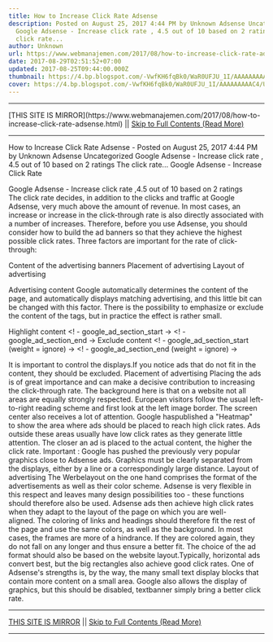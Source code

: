 ```yaml
---
title: How to Increase Click Rate Adsense
description: Posted on August 25, 2017 4:44 PM by Unknown Adsense Uncategorized
  Google Adsense - Increase click rate , 4.5 out of 10 based on 2 ratings The
  click rate...
author: Unknown
url: https://www.webmanajemen.com/2017/08/how-to-increase-click-rate-adsense.html
date: 2017-08-29T02:51:52+07:00
updated: 2017-08-25T09:44:00.000Z
thumbnail: https://4.bp.blogspot.com/-VwfKH6fqBk0/WaR0UFJU_1I/AAAAAAAAAC4/UX3FZFBayIcxGx5tHIiHEYiiFB0YR93YQCLcBGAs/s320/adsense-ctr-device-1348751497.png
cover: https://4.bp.blogspot.com/-VwfKH6fqBk0/WaR0UFJU_1I/AAAAAAAAAC4/UX3FZFBayIcxGx5tHIiHEYiiFB0YR93YQCLcBGAs/s320/adsense-ctr-device-1348751497.png
---
```


<hr/> [THIS SITE IS MIRROR](https://www.webmanajemen.com/2017/08/how-to-increase-click-rate-adsense.html) || <a href="https://www.webmanajemen.com/2017/08/how-to-increase-click-rate-adsense.html" rel="follow" class="button" id="read-more">Skip to Full Contents (Read More)</a> <hr/> How to Increase Click Rate Adsense - Posted on August 25, 2017 4:44 PM by Unknown Adsense Uncategorized Google Adsense - Increase click rate , 4.5 out of 10 based on 2 ratings The click rate... Google Adsense - Increase Click Rate

Google Adsense - Increase click rate ,4.5 out of 10 based on 2 ratings
The click rate decides, in addition to the clicks and traffic at Google Adsense, very much above the amount of revenue. In most cases, an increase or increase in the click-through rate is also directly associated with a number of increases. Therefore, before you use Adsense, you should consider how to build the ad banners so that they achieve the highest possible click rates.
Three factors are important for the rate of click-through:

Content of the advertising banners
Placement of advertising
Layout of advertising

Advertising content
Google automatically determines the content of the page, and automatically displays matching advertising, and this little bit can be changed with this factor. There is the possibility to emphasize or exclude the content of the tags, but in practice the effect is rather small.

Highlight content
<! - google_ad_section_start ->
<! - google_ad_section_end ->
Exclude content
<! - google_ad_section_start (weight = ignore) ->
<! - google_ad_section_end (weight = ignore) ->

It is important to control the displays.If you notice ads that do not fit in the content, they should be excluded.
Placement of advertising
Placing the ads is of great importance and can make a decisive contribution to increasing the click-through rate.
The background here is that on a website not all areas are equally strongly respected. European visitors follow the usual left-to-right reading scheme and first look at the left image border. The screen center also receives a lot of attention. Google haspublished a "Heatmap" to show the area where ads should be placed to reach high click rates.
Ads outside these areas usually have low click rates as they generate little attention. The closer an ad is placed to the actual content, the higher the click rate.
Important : Google has pushed the previously very popular graphics close to Adsense ads. Graphics must be clearly separated from the displays, either by a line or a correspondingly large distance.
Layout of advertising
The Werbelayout on the one hand comprises the format of the advertisements as well as their color scheme. Adsense is very flexible in this respect and leaves many design possibilities too - these functions should therefore also be used.
Adsense ads then achieve high click rates when they adapt to the layout of the page on which you are well-aligned. The coloring of links and headings should therefore fit the rest of the page and use the same colors, as well as the background. In most cases, the frames are more of a hindrance. If they are colored again, they do not fall on any longer and thus ensure a better fit.
The choice of the ad format should also be based on the website layout.Typically, horizontal ads convert best, but the big rectangles also achieve good click rates.
One of Adsense's strengths is, by the way, the many small text display blocks that contain more content on a small area. Google also allows the display of graphics, but this should be disabled, textbanner simply bring a better click rate. <hr/> [THIS SITE IS MIRROR](https://www.webmanajemen.com/2017/08/how-to-increase-click-rate-adsense.html) || <a href="https://www.webmanajemen.com/2017/08/how-to-increase-click-rate-adsense.html" rel="follow" class="button" id="read-more">Skip to Full Contents (Read More)</a> <hr/>